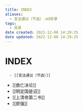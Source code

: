 ```yaml
---
title: INDEX
aliases:
  - 变法通议（节选）.md目录
tags:
  - 目录
date created: 2022-12-08 14:29:25
date updated: 2022-12-08 14:29:25
---
```


# INDEX

      - [[变法通议（节选）]]
- [[救亡决论]]
- [[明定国是诏]]
- [[上清帝第二书]]
- [[原强]]

